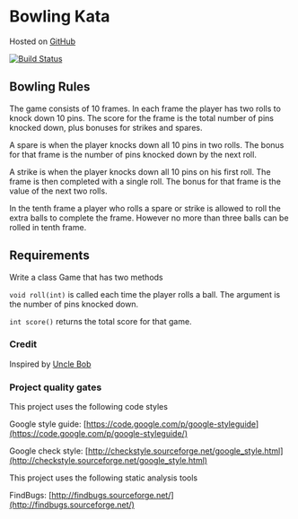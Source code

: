 # Bowling Kata

Hosted on [GitHub](https://github.com/joemckevitt/bowling-kata)

[![Build Status](https://travis-ci.org/joemckevitt/bowling-kata.svg?branch=master)](https://travis-ci.org/joemckevitt/bowling-kata)

## Bowling Rules
The game consists of 10 frames. In each frame the player has two rolls to knock down 10 pins. The score for the frame is the total number of pins knocked down, plus bonuses for strikes and spares.


A spare is when the player knocks down all 10 pins in two rolls. The bonus for that frame is the number of pins knocked down by the next roll.


A strike is when the player knocks down all 10 pins on his first roll. The frame is then completed with a single roll. The bonus for that frame is the value of the next two rolls.


In the tenth frame a player who rolls a spare or strike is allowed to roll the extra balls to complete the frame. However no more than three balls can be rolled in tenth frame.


## Requirements
Write a class Game that has two methods

`void roll(int)` is called each time the player rolls a ball. The argument is the number of pins knocked down.

`int score()` returns the total score for that game.


### Credit
Inspired by [Uncle Bob](http://butunclebob.com/ArticleS.UncleBob.TheBowlingGameKata)

### Project quality gates
This project uses the following code styles

Google style guide:
[https://code.google.com/p/google-styleguide](https://code.google.com/p/google-styleguide/)

Google check style:
[http://checkstyle.sourceforge.net/google_style.html](http://checkstyle.sourceforge.net/google_style.html)

This project uses the following static analysis tools

FindBugs: 
[http://findbugs.sourceforge.net/](http://findbugs.sourceforge.net/)